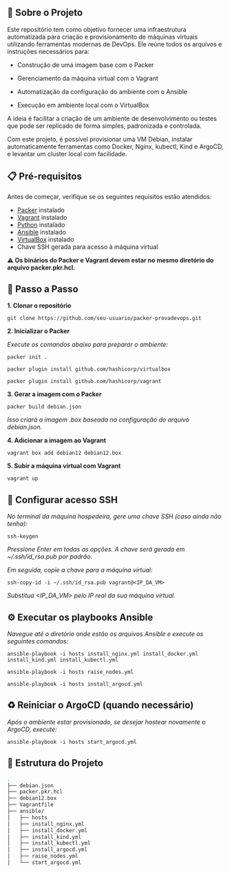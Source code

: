 ## 🧾 Sobre o Projeto
Este repositório tem como objetivo fornecer uma infraestrutura automatizada para criação e provisionamento de máquinas virtuais utilizando ferramentas modernas de DevOps. Ele reúne todos os arquivos e instruções necessários para:

- Construção de uma imagem base com o Packer 

- Gerenciamento da máquina virtual com o Vagrant

- Automatização da configuração do ambiente com o Ansible

- Execução em ambiente local com o VirtualBox

A ideia é facilitar a criação de um ambiente de desenvolvimento ou testes que pode ser replicado de forma simples, padronizada e controlada.

Com este projeto, é possível provisionar uma VM Debian, instalar automaticamente ferramentas como Docker, Nginx, kubectl, Kind e ArgoCD, e levantar um cluster local com facilidade.

## 📋 Pré-requisitos
Antes de começar, verifique se os seguintes requisitos estão atendidos:

- [Packer](https://www.packer.io/downloads) instalado  
- [Vagrant](https://developer.hashicorp.com/vagrant/downloads) instalado  
- [Python](https://www.python.org/downloads/) instalado  
- [Ansible](https://docs.ansible.com/ansible/latest/installation_guide/intro_installation.html) instalado  
- [VirtualBox](https://www.virtualbox.org/wiki/Downloads) instalado  
- Chave SSH gerada para acesso à máquina virtual

**⚠️ Os binários do Packer e Vagrant devem estar no mesmo diretório do arquivo packer.pkr.hcl.**


## **🚀 Passo a Passo**


**1. Clonar o repositório**

```git clone https://github.com/seu-usuario/packer-provadevops.git```


**2. Inicializar o Packer**

*Execute os comandos abaixo para preparar o ambiente:*

```packer init .```

```packer plugin install github.com/hashicorp/virtualbox```

```packer plugin install github.com/hashicorp/vagrant```

**3. Gerar a imagem com o Packer**

```packer build debian.json```

*Isso criará a imagem .box baseada na configuração do arquivo debian.json.*

**4. Adicionar a imagem ao Vagrant**

```vagrant box add debian12 debian12.box```

**5. Subir a máquina virtual com Vagrant**

```vagrant up```

## **🔐 Configurar acesso SSH**

*No terminal da máquina hospedeira, gere uma chave SSH (caso ainda não tenha):*

```ssh-keygen```

*Pressione Enter em todas as opções. A chave será gerada em ~/.ssh/id_rsa.pub por padrão.*

*Em seguida, copie a chave para a máquina virtual:*

```ssh-copy-id -i ~/.ssh/id_rsa.pub vagrant@<IP_DA_VM>```

*Substitua <IP_DA_VM> pelo IP real da sua máquina virtual.*

## **⚙️ Executar os playbooks Ansible**

*Navegue até o diretório onde estão os arquivos Ansible e execute os seguintes comandos:*

```ansible-playbook -i hosts install_nginx.yml install_docker.yml install_kind.yml install_kubectl.yml```

```ansible-playbook -i hosts raise_nodes.yml```

```ansible-playbook -i hosts install_argocd.yml```

## **♻️ Reiniciar o ArgoCD (quando necessário)**

*Após o ambiente estar provisionado, se desejar hostear novamente o ArgoCD, execute:*

```ansible-playbook -i hosts start_argocd.yml```

## 📁 Estrutura do Projeto
```bash
.
├── debian.json
├── packer.pkr.hcl
├── debian12.box
├── Vagrantfile
├── ansible/
│   ├── hosts
│   ├── install_nginx.yml
│   ├── install_docker.yml
│   ├── install_kind.yml
│   ├── install_kubectl.yml
│   ├── install_argocd.yml
│   ├── raise_nodes.yml
│   └── start_argocd.yml
```
